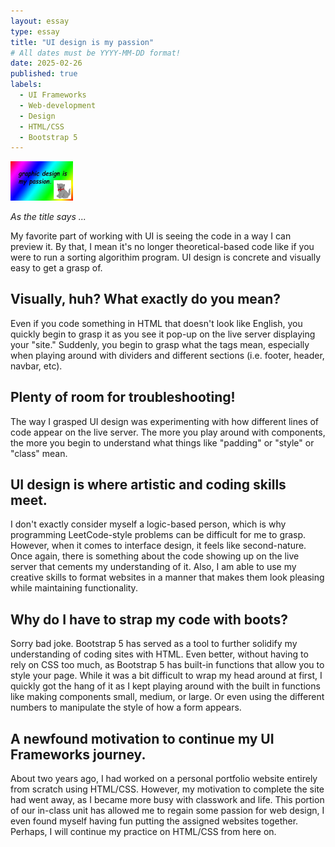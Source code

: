 ```yaml
---
layout: essay
type: essay
title: "UI design is my passion"
# All dates must be YYYY-MM-DD format!
date: 2025-02-26
published: true
labels:
  - UI Frameworks
  - Web-development
  - Design
  - HTML/CSS
  - Bootstrap 5
---
```


<img width="100px" class="rounded float-start pe-4" src="../img/graphicdesign.png">

*As the title says ...*

My favorite part of working with UI is seeing the code in a way I can preview it. By that, I mean it's no longer theoretical-based code like if you were to run a sorting algorithim program. UI design is concrete and visually easy to get a grasp of. 

## Visually, huh? What exactly do you mean?
Even if you code something in HTML that doesn't look like English, you quickly begin to grasp it as you see it pop-up on the live server displaying your "site." Suddenly, you begin to grasp what the tags mean, especially when playing around with dividers and different sections (i.e. footer, header, navbar, etc). 

## Plenty of room for troubleshooting!
The way I grasped UI design was experimenting with how different lines of code appear on the live server. The more you play around with components, the more you begin to understand what things like "padding" or "style" or "class" mean. 

## UI design is where artistic and coding skills meet.
I don't exactly consider myself a logic-based person, which is why programming LeetCode-style problems can be difficult for me to grasp. However, when it comes to interface design, it feels like second-nature. Once again, there is something about the code showing up on the live server that cements my understanding of it. Also, I am able to use my creative skills to format websites in a manner that makes them look pleasing while maintaining functionality.

## Why do I have to strap my code with boots?
Sorry bad joke. Bootstrap 5 has served as a tool to further solidify my understanding of coding sites with HTML. Even better, without having to rely on CSS too much, as Bootstrap 5 has built-in functions that allow you to style your page. While it was a bit difficult to wrap my head around at first, I quickly got the hang of it as I kept playing around with the built in functions like making components small, medium, or large. Or even using the different numbers to manipulate the style of how a form appears.

## A newfound motivation to continue my UI Frameworks journey.
About two years ago, I had worked on a personal portfolio website entirely from scratch using HTML/CSS. However, my motivation to complete the site had went away, as I became more busy with classwork and life. This portion of our in-class unit has allowed me to regain some passion for web design, I even found myself having fun putting the assigned websites together. Perhaps, I will continue my practice on HTML/CSS from here on.